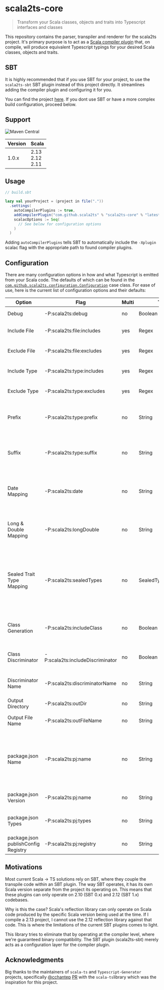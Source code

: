 # scala2ts-core

> Transform your Scala classes, objects and traits into Typescript interfaces and classes

This repository contains the parser, transpiler and renderer for the scala2ts
project. It's primary purpose is to act as a [Scala compiler plugin](https://docs.scala-lang.org/overviews/plugins/index.html) that, on compile, will
produce equivalent Typescript typings for your desired Scala classes, objects and traits.

## SBT

It is highly recommended that if you use SBT for your project, to use the `scala2ts-sbt` SBT plugin
instead of this project directly. It streamlines adding the compiler plugin and configuring it for you.

You can find the project [here](https://github.com/scala2ts/scala2ts-sbt). If you dont use SBT or have a 
more complex build configuration, proceed below.

## Support

![Maven Central](https://img.shields.io/maven-central/v/com.github.scala2ts/scala2ts-core_2.13)

|**Version**|**Scala**|
|---|---|
|1.0.x|2.13<br />2.12<br />2.11|

## Usage

```sbt
// build.sbt

lazy val yourProject = (project in file("."))
  .settings(
    autoCompilerPlugins := true,
    addCompilerPlugin("com.github.scala2ts" % "scala2ts-core" % "latestVersion"),
    scalacOptions := Seq(
      // See below for configuration options
    ) 
  )
```

Adding `autoCompilerPlugins` tells SBT to automatically include the `-Xplugin` scalac flag with the
appropriate path to found compiler plugins.

## Configuration

There are many configuration options in how and what Typescript is emitted from your Scala code. The defaults
of which can be found in the [`com.github.scala2ts.configuration.Configuration`](https://github.com/scala2ts/scala2ts-core/blob/master/src/main/scala/com/github/scala2ts/configuration/Configuration.scala#L3) case class.
For ease of use, here is the current list of configuration options and their defaults:

|**Option**|**Flag**|**Multi**|**Type**|**Default**|**Description**|
|---|---|---|---|---|---|
|Debug|-P:scala2ts:debug|no|Boolean|false|Enable debug logging|
|Include File|-P:scala2ts:file:includes|yes|Regex| |File path to include in compilation|
|Exclude File|-P:scala2ts:file:excludes|yes|Regex| |File path to exclude in compilation|
|Include Type|-P:scala2ts:type:includes|yes|Regex| |Type name to include in compilation|
|Exclude Type|-P:scala2ts:type:excludes|yes|Regex| |Type name to exclude in compilation|
|Prefix|-P:scala2ts:type:prefix|no|String| |A prefix to use in your Typescript names (e.g. I for IInterface)|
|Suffix|-P:scala2ts:type:suffix|no|String| |A suffix to use in your Typescript names (e.g. Data InterfaceData)|
|Date Mapping|-P:scala2ts:date|no|String|AsDate|How to emit Date types (options: AsDate, AsString, AsNumber)|
|Long & Double Mapping|-P:scala2ts:longDouble|no|String|AsString|How to emit Long(s) or Double(s) (options: AsString, AsNumber)|
|Sealed Trait Type Mapping|-P:scala2ts:sealedTypes|no|SealedTypesMapping|None|Emit an enum or type union for a sealed trait/class's members (options: None, AsEnum, AsUnion, AsUnionString)|
|Class Generation|-P:scala2ts:includeClass|no|Boolean|false|Include generated classes based on generated interfaces|
|Class Discriminator|-P:scala2ts:includeDiscriminator|no|Boolean|false|Include a class property that acts as a discriminator|
|Discriminator Name|-P:scala2ts:discriminatorName|no|String|"type"|The name of the class discriminator property|
|Output Directory|-P:scala2ts:outDir|no|String| |What directory to emit files to|
|Output File Name|-P:scala2ts:outFileName|no|String|index.d.ts|The name of the outputted Typescript file|
|package.json Name|-P:scala2ts:pj:name|no|String| |The name to use in package.json. Note: This is the only required field to enable package.json to emit|
|package.json Version|-P:scala2ts:pj:name|no|String| |The version to use in package.json|
|package.json Types|-P:scala2ts:pj:types|no|String| |The path to use in the types field of package.json|
|package.json publishConfig Registry|-P:scala2ts:pj:registry|no|String| |The url to use for an external NPM registry|

## Motivations

Most current Scala -> TS solutions rely on SBT, where they couple the transpile code within an SBT plugin. The way
SBT operates, it has its own Scala version separate from the project its operating on. This means that these plugins
can only operate on 2.10 (SBT 0.x) and 2.12 (SBT 1.x) codebases. 

Why is this the case? Scala's reflection library can only operate on Scala code produced by the specific Scala version
being used at the time. If I compile a 2.13 project, I cannot use the 2.12 reflection library against that code. This 
is where the limitations of the current SBT plugins comes to light.

This library tries to eliminate that by operating at the compiler level, where we're guaranteed binary compatibility.
The SBT plugin (scala2ts-sbt) merely acts as a configuration layer for the compiler plugin.

## Acknowledgments

Big thanks to the maintainers of `scala-ts` and `Typescript-Generator` projects, specifically [@cchantep](https://github.com/cchantep) [PR](https://github.com/scala-ts/scala-ts/pull/20) 
with the `scala-ts`library which was the inspiration for this project.
